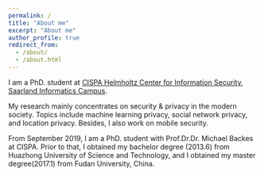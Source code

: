 ```yaml
---
permalink: /
title: "About me"
excerpt: "About me"
author_profile: true
redirect_from: 
  - /about/
  - /about.html
---
```


I am a PhD. student at [CISPA Helmholtz Center for Information Security](https://cispa.saarland/), [Saarland Informatics Campus](https://saarland-informatics-campus.de/en/).

My research mainly concentrates on security & privacy in the modern society. Topics include machine learning privacy, social network privacy, and location privacy. Besides, I also work on mobile security.

From September 2019, I am a PhD. student with Prof.Dr.Dr. Michael Backes at CISPA. Prior to that, I obtained my bachelor degree (2013.6) from Huazhong University of Science and Technology, and I obtained my master degree(2017.1) from Fudan University, China.
